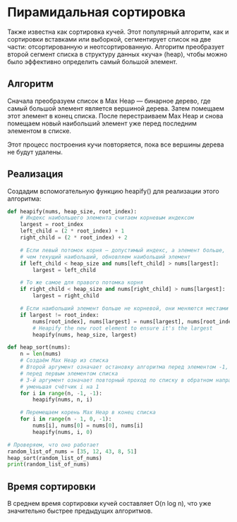 # Пирамидальная сортировка #

Также известна как сортировка кучей. Этот популярный алгоритм, как и сортировки вставками или выборкой, сегментирует список на две части: отсортированную и неотсортированную. Алгоритм преобразует второй сегмент списка в структуру данных «куча» (heap), чтобы можно было эффективно определить самый большой элемент.

## Алгоритм ##

Сначала преобразуем список в Max Heap — бинарное дерево, где самый большой элемент является вершиной дерева. Затем помещаем этот элемент в конец списка. После перестраиваем Max Heap и снова помещаем новый наибольший элемент уже перед последним элементом в списке.

Этот процесс построения кучи повторяется, пока все вершины дерева не будут удалены.

## Реализация ##

Создадим вспомогательную функцию heapify() для реализации этого алгоритма:

```python
def heapify(nums, heap_size, root_index):
    # Индекс наибольшего элемента считаем корневым индексом
    largest = root_index
    left_child = (2 * root_index) + 1
    right_child = (2 * root_index) + 2

    # Если левый потомок корня — допустимый индекс, а элемент больше,
    # чем текущий наибольший, обновляем наибольший элемент
    if left_child < heap_size and nums[left_child] > nums[largest]:
        largest = left_child

    # То же самое для правого потомка корня
    if right_child < heap_size and nums[right_child] > nums[largest]:
        largest = right_child

    # Если наибольший элемент больше не корневой, они меняются местами
    if largest != root_index:
        nums[root_index], nums[largest] = nums[largest], nums[root_index]
        # Heapify the new root element to ensure it's the largest
        heapify(nums, heap_size, largest)

def heap_sort(nums):
    n = len(nums)
    # Создаём Max Heap из списка
    # Второй аргумент означает остановку алгоритма перед элементом -1, т.е.
    # перед первым элементом списка
    # 3-й аргумент означает повторный проход по списку в обратном направлении,
    # уменьшая счётчик i на 1
    for i in range(n, -1, -1):
        heapify(nums, n, i)

    # Перемещаем корень Max Heap в конец списка
    for i in range(n - 1, 0, -1):
        nums[i], nums[0] = nums[0], nums[i]
        heapify(nums, i, 0)

# Проверяем, что оно работает
random_list_of_nums = [35, 12, 43, 8, 51]
heap_sort(random_list_of_nums)
print(random_list_of_nums)
```

## Время сортировки ##

В среднем время сортировки кучей составляет O(n log n), что уже значительно быстрее предыдущих алгоритмов.

